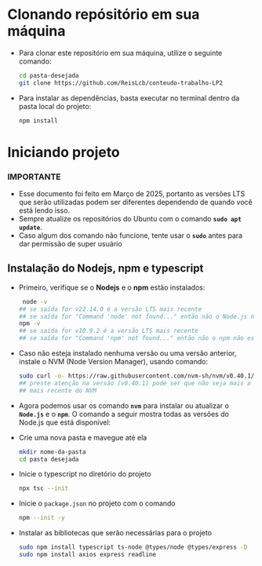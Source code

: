 # Clonando repósitório em sua máquina
- Para clonar este repositório em sua máquina, utilize o seguinte comando:
   ```bash
   cd pasta-desejada 
   git clone https://github.com/ReisLcb/conteudo-trabalho-LP2
   ```

- Para instalar as dependências, basta executar no terminal dentro da pasta local do projeto:
  ```bash
  npm install
  ```

# Iniciando projeto
### IMPORTANTE
- Esse documento foi feito em Março de 2025, portanto as versões LTS que serão utilizadas podem ser diferentes dependendo de quando você está lendo isso.
- Sempre atualize os repositórios do Ubuntu com o comando **`sudo apt update`**.
- Caso algum dos comando não funcione, tente usar o **`sudo`** antes para dar permissão de super usuário
  
## Instalação do Nodejs, npm e typescript
- Primeiro, verifique se o **Nodejs** e o **npm** estão instalados:
   ```bash
    node -v
   ## se saída for v22.14.0 é a versão LTS mais recente
   ## se saída for "Command 'node' not found..." então não o Node.js não está instalado
   npm -v
   ## se saída for v10.9.2 é a versão LTS mais recente
   ## se saída for "Command 'npm' not found..." então não o npm não está instalado
   ```
- Caso não esteja instalado nenhuma versão ou uma versão anterior, instale o NVM (Node Version Manager), usando comando:
  ```bash
  sudo curl -o- https://raw.githubusercontent.com/nvm-sh/nvm/v0.40.1/install.sh | bash source ~/.bashrc
  ## preste atenção na versão (v0.40.1) pode ser que não seja mais a versão
  ## mais recente do NVM
  ```
- Agora podemos usar os comando **`nvm`** para instalar ou atualizar o **`Node.js`** e o **`npm`**. O comando a seguir mostra todas as versões do Node.js que está disponível:
  
- Crie uma nova pasta e mavegue até ela
   ```bash
   mkdir nome-da-pasta
   cd pasta desejada
   ```
- Inicie o typescript no diretório do projeto
   ```bash
   npx tsc --init
   ```
- Inicie o `package.json` no projeto com o comando
   ```bash
   npm --init -y
   ```
  
- Instalar as bibliotecas que serão necessárias para o projeto
  ```bash
  sudo npm install typescript ts-node @types/node @types/express -D
  sudo npm install axios express readline
  ```
